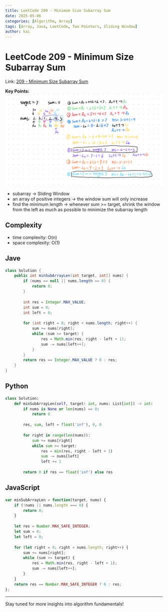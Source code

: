 ```yaml
---
title: LeetCode 209 - Minimum Size Subarray Sum
date: 2025-05-06
categories: [Algorithm, Array]
tags: [Array, Java, LeetCode, Two Pointers, Sliding Window]
author: kai
---
```


# LeetCode 209 - Minimum Size Subarray Sum

Link: [209 - Minimum Size Subarray Sum](https://leetcode.com/problems/minimum-size-subarray-sum/description)


**Key Points:**
![Minimum Size Subarray Sum](/assets/img/posts/Algorithm/Array/LC209.png)

- subarray -> Sliding Window
- an array of positive integers -> the window sum will only increase 
- find the minimum length -> whenever sum >= target, shrink the window from the left as much as possible to minimize the subarray length


## Complexity
- time complexity: O(n)
- space complexity: O(1)


## Jave
```java
class Solution {
    public int minSubArrayLen(int target, int[] nums) {
        if (nums == null || nums.length == 0) {
            return 0;
        }

        int res = Integer.MAX_VALUE;
        int sum = 0;
        int left = 0;

        for (int right = 0; right < nums.length; right++) {
            sum += nums[right];
            while (sum >= target) {
                res = Math.min(res, right - left + 1);
                sum -= nums[left++];
            }
        }
        return res == Integer.MAX_VALUE ? 0 : res;
    }
}
```


## Python

```python
class Solution:
    def minSubArrayLen(self, target: int, nums: List[int]) -> int:
        if nums is None or len(nums) == 0:
            return 0
        
        res, sum, left = float('inf'), 0, 0

        for right in range(len(nums)):
            sum += nums[right]
            while sum >= target:
                res = min(res, right - left + 1)
                sum -= nums[left]
                left += 1

        return 0 if res == float('inf') else res
```


## JavaScript

```javascript
var minSubArrayLen = function(target, nums) {
    if (!nums || nums.length === 0) {
        return 0;
    }

    let res = Number.MAX_SAFE_INTEGER;
    let sum = 0;
    let left = 0;

    for (let right = 0; right < nums.length; right++) {
        sum += nums[right];
        while (sum >= target) {
            res = Math.min(res, right - left + 1);
            sum -= nums[left++];
        }
    }
    return res == Number.MAX_SAFE_INTEGER ? 0 : res; 
};
```








---

Stay tuned for more insights into algorithm fundamentals!